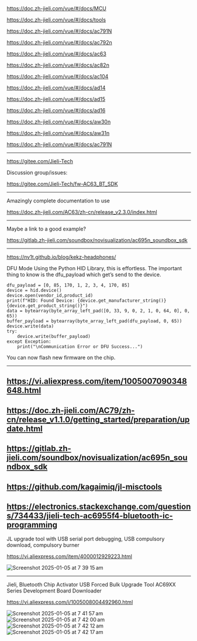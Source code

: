 https://doc.zh-jieli.com/vue/#/docs/MCU

https://doc.zh-jieli.com/vue/#/docs/tools

https://doc.zh-jieli.com/vue/#/docs/ac791N

https://doc.zh-jieli.com/vue/#/docs/ac792n

https://doc.zh-jieli.com/vue/#/docs/ac63

https://doc.zh-jieli.com/vue/#/docs/ac82n

https://doc.zh-jieli.com/vue/#/docs/ac104

https://doc.zh-jieli.com/vue/#/docs/ad14

https://doc.zh-jieli.com/vue/#/docs/ad15

https://doc.zh-jieli.com/vue/#/docs/ad16

https://doc.zh-jieli.com/vue/#/docs/aw30n

https://doc.zh-jieli.com/vue/#/docs/aw31n

https://doc.zh-jieli.com/vue/#/docs/ac791N


--------------

https://gitee.com/Jieli-Tech

Discussion group/issues:

https://gitee.com/Jieli-Tech/fw-AC63_BT_SDK

--------------

Amazingly complete documentation to use 

https://doc.zh-jieli.com/AC63/zh-cn/release_v2.3.0/index.html

--------------

Maybe a link to a good example?

https://gitlab.zh-jieli.com/soundbox/novisualization/ac695n_soundbox_sdk


--------------
https://nv1t.github.io/blog/kekz-headphones/

DFU Mode
Using the Python HID Library, this is effortless. The important thing to know is the dfu_payload which get’s send to the device.
```
dfu_payload = [0, 85, 170, 1, 2, 3, 4, 170, 85]
device = hid.device()
device.open(vendor_id,product_id)
print(f"HID: Found Device: {device.get_manufacturer_string()} {device.get_product_string()}")
data = bytearray(byte_array_left_pad([0, 33, 9, 0, 2, 1, 0, 64, 0], 0, 65))
buffer_payload = bytearray(byte_array_left_pad(dfu_payload, 0, 65))
device.write(data)
try:
	device.write(buffer_payload)
except Exception:
	print("\nCommunication Error or DFU Success...")
```
You can now flash new firmware on the chip.

--------------
https://vi.aliexpress.com/item/1005007090348648.html
--------------
https://doc.zh-jieli.com/AC79/zh-cn/release_v1.1.0/getting_started/preparation/update.html
--------------
https://gitlab.zh-jieli.com/soundbox/novisualization/ac695n_soundbox_sdk
--------------
https://github.com/kagaimiq/jl-misctools
--------------
https://electronics.stackexchange.com/questions/734433/jieli-tech-ac6955f4-bluetooth-ic-programming
--------------

JL upgrade tool with USB serial port debugging, USB compulsory download, compulsory burner

https://vi.aliexpress.com/item/4000012929223.html

![Screenshot 2025-01-05 at 7 39 15 am](https://github.com/user-attachments/assets/e4694099-f9a1-4fc2-987b-ca6623be2a66)

--------------
Jieli, Bluetooth Chip Activator USB Forced Bulk Upgrade Tool AC69XX Series Development Board Downloader

https://vi.aliexpress.com/i/1005008004492960.html

![Screenshot 2025-01-05 at 7 41 57 am](https://github.com/user-attachments/assets/d2875735-d809-48d7-9d8b-67fb80bb4f3e)
![Screenshot 2025-01-05 at 7 42 00 am](https://github.com/user-attachments/assets/9735ce24-41f0-491d-b624-bd017e38bbb1)
![Screenshot 2025-01-05 at 7 42 12 am](https://github.com/user-attachments/assets/b2acf415-4c0e-49f9-ab06-9db59963b438)
![Screenshot 2025-01-05 at 7 42 17 am](https://github.com/user-attachments/assets/4dc53565-2623-4640-b1e2-51bb05b16b6c)

